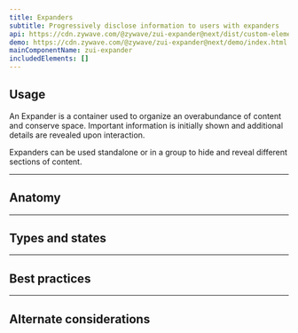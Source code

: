 ```yaml
---
title: Expanders
subtitle: Progressively disclose information to users with expanders
api: https://cdn.zywave.com/@zywave/zui-expander@next/dist/custom-elements.json
demo: https://cdn.zywave.com/@zywave/zui-expander@next/demo/index.html
mainComponentName: zui-expander
includedElements: []
---
```

## Usage

An Expander is a container used to organize an overabundance of content and conserve space. Important information is initially shown and additional details are revealed upon interaction.  

Expanders can be used standalone or in a group to hide and reveal different sections of content. 

- - -

## Anatomy

- - -

## Types and states

- - -

## Best practices

- - -

## Alternate considerations